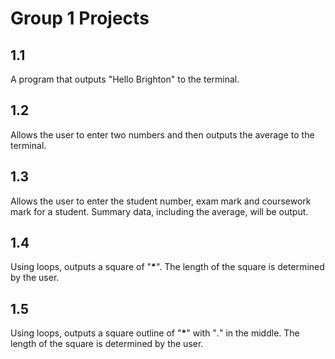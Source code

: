 # Group 1 Projects

## 1.1
A program that outputs "Hello Brighton" to the terminal.
## 1.2
Allows the user to enter two numbers and then outputs the average to the terminal.
## 1.3
Allows the user to enter the student number, exam mark and coursework mark for a student. Summary data, including the average, will be output.
## 1.4
Using loops, outputs a square of "**\***". The length of the square is determined by the user.
## 1.5
Using loops, outputs a square outline of "**\***" with "*.*" in the middle. The length of the square is determined by the user.
